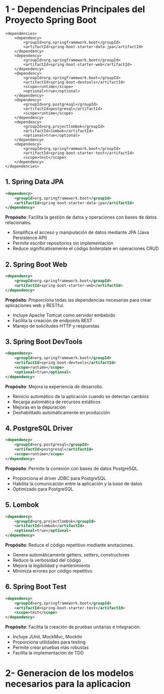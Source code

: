 # 1 - Dependencias Principales del Proyecto Spring Boot

    <dependencies>
        <dependency>
            <groupId>org.springframework.boot</groupId>
            <artifactId>spring-boot-starter-data-jpa</artifactId> 
        </dependency>
        <dependency>
            <groupId>org.springframework.boot</groupId>
            <artifactId>spring-boot-starter-web</artifactId> 
        </dependency>
        <dependency>
            <groupId>org.springframework.boot</groupId>
            <artifactId>spring-boot-devtools</artifactId>
            <scope>runtime</scope>
            <optional>true</optional>
        </dependency>
        <dependency>
            <groupId>org.postgresql</groupId>
            <artifactId>postgresql</artifactId>
            <scope>runtime</scope>
        </dependency>
        <dependency>
            <groupId>org.projectlombok</groupId>
            <artifactId>lombok</artifactId>
            <optional>true</optional>
        </dependency>
        <dependency>
            <groupId>org.springframework.boot</groupId>
            <artifactId>spring-boot-starter-test</artifactId> 
            <scope>test</scope>
        </dependency>
    </dependencies>


## 1. Spring Data JPA
```xml
<dependency>
    <groupId>org.springframework.boot</groupId>
    <artifactId>spring-boot-starter-data-jpa</artifactId>
</dependency>
```
**Propósito**: Facilita la gestión de datos y operaciones con bases de datos relacionales.
- Simplifica el acceso y manipulación de datos mediante JPA (Java Persistence API)
- Permite escribir repositorios sin implementación
- Reduce significativamente el código boilerplate en operaciones CRUD

## 2. Spring Boot Web
```xml
<dependency>
    <groupId>org.springframework.boot</groupId>
    <artifactId>spring-boot-starter-web</artifactId>
</dependency>
```
**Propósito**: Proporciona todas las dependencias necesarias para crear aplicaciones web y RESTful.
- Incluye Apache Tomcat como servidor embebido
- Facilita la creación de endpoints REST
- Manejo de solicitudes HTTP y respuestas

## 3. Spring Boot DevTools
```xml
<dependency>
    <groupId>org.springframework.boot</groupId>
    <artifactId>spring-boot-devtools</artifactId>
    <scope>runtime</scope>
    <optional>true</optional>
</dependency>
```
**Propósito**: Mejora la experiencia de desarrollo.
- Reinicio automático de la aplicación cuando se detectan cambios
- Recarga automática de recursos estáticos
- Mejoras en la depuración
- Deshabilitado automáticamente en producción

## 4. PostgreSQL Driver
```xml
<dependency>
    <groupId>org.postgresql</groupId>
    <artifactId>postgresql</artifactId>
    <scope>runtime</scope>
</dependency>
```
**Propósito**: Permite la conexión con bases de datos PostgreSQL.
- Proporciona el driver JDBC para PostgreSQL
- Habilita la comunicación entre la aplicación y la base de datos
- Optimizado para PostgreSQL

## 5. Lombok
```xml
<dependency>
    <groupId>org.projectlombok</groupId>
    <artifactId>lombok</artifactId>
    <optional>true</optional>
</dependency>
```
**Propósito**: Reduce el código repetitivo mediante anotaciones.
- Genera automáticamente getters, setters, constructores
- Reduce la verbosidad del código
- Mejora la legibilidad y mantenimiento
- Minimiza errores por código repetitivo

## 6. Spring Boot Test
```xml
<dependency>
    <groupId>org.springframework.boot</groupId>
    <artifactId>spring-boot-starter-test</artifactId>
    <scope>test</scope>
</dependency>
```
**Propósito**: Facilita la creación de pruebas unitarias e integración.
- Incluye JUnit, MockMvc, Mockito
- Proporciona utilidades para testing
- Permite crear pruebas más robustas
- Facilita la implementación de TDD


# 2- Generacion de los modelos necesarios para la aplicacion
